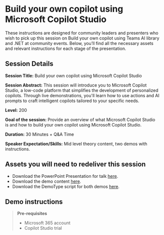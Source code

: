 # Build your own copilot using Microsoft Copilot Studio

These instructions are designed for community leaders and presenters who wish to pick up this session on Build your own copilot using Teams AI library and .NET at community events. Below, you’ll find all the necessary assets and relevant instructions for each stage of the presentation.

## Session Details

**Session Title:** Build your own copilot using Microsoft Copilot Studio

**Session Abstract:** This session will introduce you to Microsoft Copilot Studio, a low-code platform that simplifies the development of personalized copilots. Through live demonstrations, you'll learn how to use actions and AI prompts to craft intelligent copilots tailored to your specific needs.

**Level:** 200

**Goal of the session:** Provide an overview of what Microsoft Copilot Studio is and how to build your own copilot using Microsoft Copilot Studio.

**Duration:** 30 Minutes + Q&A Time

**Speaker Expectation/Skills:** Mid level theory content, two demos with instructions.

## Assets you will need to redeliver this session
* Download the PowerPoint Presentation for talk [here](./build.your.own.copilot.with.microsoft.copilot.studio.pptx).
* Download the demo content [here](./../assets/build.your.own.copilot.with.microsoft.copilot.studio.demoscript.docx).
* Download the DemoType script for both demos [here](./../assets/build-your-own-copilot-with-microsoft-copilot-studio-demos.txt).

## Demo instructions
>**Pre-requisites**
>- Microsoft 365 account
>- Copilot Studio trial
